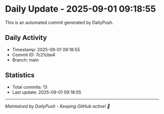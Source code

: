 # Daily Update - 2025-09-01 09:18:55

This is an automated commit generated by DailyPush.

## Daily Activity
- Timestamp: 2025-09-01 09:18:55
- Commit ID: 7c21cbe4
- Branch: main

## Statistics
- Total commits: 13
- Last update: 2025-09-01 09:18:55

---
*Maintained by DailyPush - Keeping GitHub active! 🚀*
